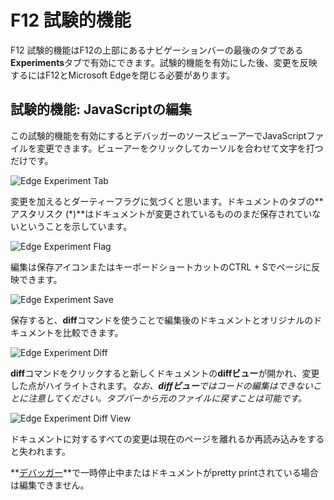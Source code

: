 <!-- # F12 Experiments -->
# F12 試験的機能

<!-- F12 experiments can be activated from the **Experiments** tab which is the last tab along the navigation bar along the top of F12. After enabling an experiment you’ll need to close F12 and Microsoft Edge for the change to take effect. --> 

F12 試験的機能はF12の上部にあるナビゲーションバーの最後のタブである**Experiments**タブで有効にできます。試験的機能を有効にした後、変更を反映するにはF12とMicrosoft Edgeを閉じる必要があります。

<!-- ## Experiment: Edit JavaScript -->
## 試験的機能: JavaScriptの編集

<!-- With this experiment enabled you can edit any JavaScript file in the debugger source viewer. Simply click on the viewer to place the cursor and type away. -->

この試験的機能を有効にするとデバッガーのソースビューアーでJavaScriptファイルを変更できます。ビューアーをクリックしてカーソルを合わせて文字を打つだけです。

![Edge Experiment Tab](../media/Edge_Experiments_edit.gif)

<!-- As you make edits you will notice a dirty flag, an **asterisk (*)**, in the document’s tab which implies that the document has changed but has not yet been saved. -->

変更を加えるとダーティーフラグに気づくと思います。ドキュメントのタブの**アスタリスク (*)**はドキュメントが変更されているもののまだ保存されていないということを示しています。

![Edge Experiment Flag](../media/Edge_Experiment_flag.png)

<!-- Your edits can then be applied to the page by pressing the save icon or using the keyboard shortcut CTRL + S. -->

編集は保存アイコンまたはキーボードショートカットのCTRL + Sでページに反映できます。

![Edge Experiment Save](../media/Edge_Experiment_save.png)

<!-- Once saved, you will be able to compare the modified document to the original document using the **diff** command.  -->

保存すると、**diff**コマンドを使うことで編集後のドキュメントとオリジナルのドキュメントを比較できます。

![Edge Experiment Diff](../media/Edge_Experiment_diff.png)

<!-- Clicking the **diff** command will open up a new **diff view** of the document, highlighting any changes. *Note that you will not be able to edit code in the **diff view**, but can do so by switching back to the original file on the tab bar.  -->

**diff**コマンドをクリックすると新しくドキュメントの**diffビュー**が開かれ、変更した点がハイライトされます。*なお、**diffビュー**ではコードの編集はできないことに注意してください。タブバーから元のファイルに戻すことは可能です。*

![Edge Experiment Diff View](../media/Edge_Experiment_diff_view.png)

<!-- All changes to the document will be lost when you navigate away or refresh from the current page. -->

ドキュメントに対するすべての変更は現在のページを離れるか再読み込みをすると失われます。

<!-- You will not be able to edit when paused in the **[Debugger](../debugger/)** or when a document has been pretty printed.  -->

**[デバッガー](../debugger/)**で一時停止中またはドキュメントがpretty printされている場合は編集できません。